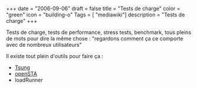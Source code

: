 +++
date = "2006-09-06"
draft = false
title = "Tests de charge"
color = "green"
icon = "building-o"
Tags = [ "mediawiki"]
description = "Tests de charge"
+++

Tests de charge, tests de performance, stress tests, benchmark, tous
pleins de mots pour dire la même chose : "regardons comment ça ce
comporte avec de nombreux utilisateurs"

Il existe tout plein d'outils pour faire ça :

-   [Tsung](/wiki/tsung)
-   [openSTA](openSTA "wikilink")
-   loadRunner


